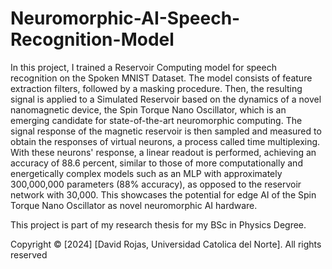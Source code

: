 # Neuromorphic-AI-Speech-Recognition-Model

In this project, I trained a Reservoir Computing model for speech recognition on the Spoken MNIST Dataset. The model consists of feature extraction filters, followed by a masking procedure. Then, the resulting signal is applied to a Simulated Reservoir based on the dynamics of a novel nanomagnetic device, the Spin Torque Nano Oscillator, which is an emerging candidate for state-of-the-art neuromorphic computing. The signal response of the magnetic reservoir is then sampled and measured to obtain the responses of virtual neurons, a process called time multiplexing. With these neurons' response, a linear readout is performed, achieving an accuracy of 88.6 percent, similar to those of more computationally and energetically complex models such as an MLP with approximately 300,000,000 parameters (88% accuracy), as opposed to the reservoir network with 30,000. This showcases the potential for edge AI of the Spin Torque Nano Oscillator as novel neuromorphic AI hardware.

This project is part of my research thesis for my BSc in Physics Degree.

Copyright © [2024] [David Rojas, Universidad Catolica del Norte]. All rights reserved
